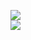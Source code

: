 [![](https://img.shields.io/badge/Made%20With-Github%20Spray-lightgrey.svg?style=for-the-badge&logo=github)](https://github.com/Annihil/github-spray#2191)  
[![](https://i.imgur.com/2DrTn0Z.gif)](https://github.com/Annihil/github-spray)